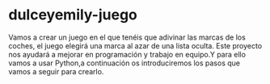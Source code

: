 # dulceyemily-juego
Vamos a crear un juego en el que tenéis que adivinar las marcas de los coches, el juego elegirá una marca al azar de una lista oculta. Este proyecto nos ayudará a mejorar en programación y trabajo en equipo.Y para ello vamos a usar Python,a continuación os introduciremos los pasos que vamos a seguir para crearlo.
